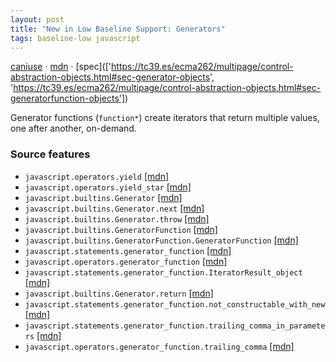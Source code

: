 ```yaml
---
layout: post
title: "New in Low Baseline Support: Generators"
tags: baseline-low javascript
---
```


[caniuse](https://caniuse.com/?search=generators) · [mdn](https://developer.mozilla.org/en-US/search?q=Generators) · [spec](['https://tc39.es/ecma262/multipage/control-abstraction-objects.html#sec-generator-objects', 'https://tc39.es/ecma262/multipage/control-abstraction-objects.html#sec-generatorfunction-objects'])

Generator functions (`function*`) create iterators that return multiple values, one after another, on-demand.

### Source features

- ``javascript.operators.yield`` [[mdn]](https://developer.mozilla.org/en-US/search?q=javascript.operators.yield)
- ``javascript.operators.yield_star`` [[mdn]](https://developer.mozilla.org/en-US/search?q=javascript.operators.yield_star)
- ``javascript.builtins.Generator`` [[mdn]](https://developer.mozilla.org/en-US/search?q=javascript.builtins.Generator)
- ``javascript.builtins.Generator.next`` [[mdn]](https://developer.mozilla.org/en-US/search?q=javascript.builtins.Generator.next)
- ``javascript.builtins.Generator.throw`` [[mdn]](https://developer.mozilla.org/en-US/search?q=javascript.builtins.Generator.throw)
- ``javascript.builtins.GeneratorFunction`` [[mdn]](https://developer.mozilla.org/en-US/search?q=javascript.builtins.GeneratorFunction)
- ``javascript.builtins.GeneratorFunction.GeneratorFunction`` [[mdn]](https://developer.mozilla.org/en-US/search?q=javascript.builtins.GeneratorFunction.GeneratorFunction)
- ``javascript.statements.generator_function`` [[mdn]](https://developer.mozilla.org/en-US/search?q=javascript.statements.generator_function)
- ``javascript.operators.generator_function`` [[mdn]](https://developer.mozilla.org/en-US/search?q=javascript.operators.generator_function)
- ``javascript.statements.generator_function.IteratorResult_object`` [[mdn]](https://developer.mozilla.org/en-US/search?q=javascript.statements.generator_function.IteratorResult_object)
- ``javascript.builtins.Generator.return`` [[mdn]](https://developer.mozilla.org/en-US/search?q=javascript.builtins.Generator.return)
- ``javascript.statements.generator_function.not_constructable_with_new`` [[mdn]](https://developer.mozilla.org/en-US/search?q=javascript.statements.generator_function.not_constructable_with_new)
- ``javascript.statements.generator_function.trailing_comma_in_parameters`` [[mdn]](https://developer.mozilla.org/en-US/search?q=javascript.statements.generator_function.trailing_comma_in_parameters)
- ``javascript.operators.generator_function.trailing_comma`` [[mdn]](https://developer.mozilla.org/en-US/search?q=javascript.operators.generator_function.trailing_comma)
